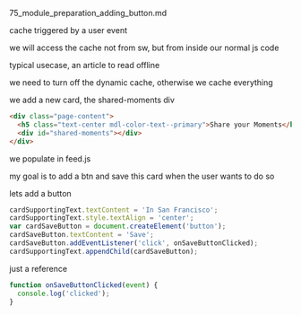 75_module_preparation_adding_button.md


cache triggered by a user event

we will access the cache not from sw, but from inside our normal js code

typical usecase, an article to read offline

we need to turn off the dynamic cache, otherwise we cache everything

we add a new card, the shared-moments div

```html
<div class="page-content">
  <h5 class="text-center mdl-color-text--primary">Share your Moments</h5>
  <div id="shared-moments"></div>
</div>
```

we populate in feed.js

my goal is to add a btn and save this card when the user wants to do so

lets add a button



```js
cardSupportingText.textContent = 'In San Francisco';
cardSupportingText.style.textAlign = 'center';
var cardSaveButton = document.createElement('button');
cardSaveButton.textContent = 'Save';
cardSaveButton.addEventListener('click', onSaveButtonClicked);
cardSupportingText.appendChild(cardSaveButton);
```

just a reference

```js
function onSaveButtonClicked(event) {
  console.log('clicked');
}
```














